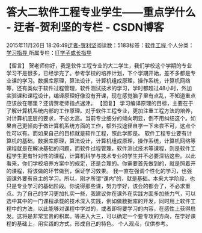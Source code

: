 
# 答大二软件工程专业学生——重点学什么 - 迂者-贺利坚的专栏 - CSDN博客

2015年11月26日 18:26:49[迂者-贺利坚](https://me.csdn.net/sxhelijian)阅读数：5183标签：[软件工程																](https://so.csdn.net/so/search/s.do?q=软件工程&t=blog)个人分类：[学习指导																](https://blog.csdn.net/sxhelijian/article/category/1106461)
所属专栏：[IT学子成长指导](https://blog.csdn.net/column/details/itstudy.html)



【留言】
贺老师你好，我是软件工程专业的大二学生，我们学校这个学期的专业学习不是很多，已经学完了。参考学校的培养计划，下个学期开始，差不多都是专业课的学习。数据库原理，算法设计，计算机组成原理，操作系统，计算机网络等，还有类似于软件过程管理，软件测试技术的学习，学时都超过48小时，外加实验课和课程设计，编译原理好像没有开课，现在感觉脑子里有点乱，不知道重点应该放在哪里？还请贺老师指点迷津。
【回复】
学习编译原理的目标，主要在于了解计算机系统内部的工作原理。对于软件工程专业，更加注重工程方法的培养，对计算机底层的要求，不必太高。当前专业细分的倾向明显，倒不用纠结这个。如果自己更倾向于做计算机系统方面的工作，额外找途径自学一下未尝不可，这点个性可以有。而如果自己的目标就是软件工程，照此学即是。
软件工程专业要有计算机的基础，数据库原理，算法设计，计算机组成原理，操作系统，计算机网络等课程就是在解决基础的问题，而软件过程管理，软件测试技术等课程，则是软件工程学生更有针对性的课程，计算机科学与技术专业的学生并不必要深钻这些。以此看来，你们学校培养方案中的规定，还是合理的。你需要首先做到的，就是照着开的课程，将该做的环节做到，保证学习效果。
我一直在强调个性化的学习，也强调课外要有自主的学习。所以，刚才所谓“课内”的，就是基础。本来大学阶段，也只是专业学习的基础阶段。你说得那些课，努力学好，该会的都会了，不必求重点。为了自己的学习更加扎实一些，我建议你在课外在实践方面多加些力气，可以选中其中的一门课程承载的技术深入实践，例如做数据库的开发，同时用上软件工程中的方法，以此能够对课程中学过的，或者即将要学习的内容，在感性上获得启发。这将是非常宝贵的积累。等进入大三，可以确定一个要专攻的方向，在学好课程的基础上，用实践的方式，形成自己的特色。
个人观点，仅供参考。

